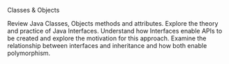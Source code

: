 Classes & Objects

Review Java Classes, Objects methods and attributes. Explore the theory and practice of Java Interfaces. Understand how Interfaces enable APIs to be created and explore the motivation for this approach. Examine the relationship between interfaces and inheritance and how both enable polymorphism.